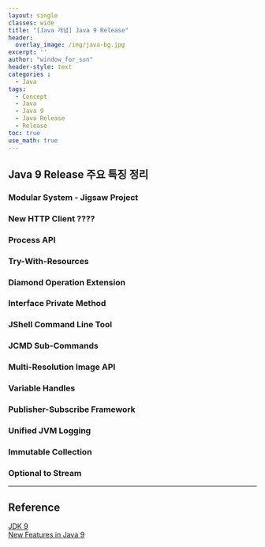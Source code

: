 ```yaml
--- 
layout: single
classes: wide
title: "[Java 개념] Java 9 Release"
header:
  overlay_image: /img/java-bg.jpg 
excerpt: ''
author: "window_for_sun"
header-style: text
categories :
  - Java
tags:
  - Concept
  - Java
  - Java 9
  - Java Release
  - Release
toc: true 
use_math: true
---  
```


## Java 9 Release 주요 특징 정리

### Modular System - Jigsaw Project

### New HTTP Client ????

### Process API

### Try-With-Resources

### Diamond Operation Extension

### Interface Private Method

### JShell Command Line Tool

### JCMD Sub-Commands

### Multi-Resolution Image API

### Variable Handles

### Publisher-Subscribe Framework

### Unified JVM Logging

### Immutable Collection

### Optional to Stream







---
## Reference
[JDK 9](https://openjdk.org/projects/jdk9/)  
[New Features in Java 9](https://www.baeldung.com/new-java-9)  


